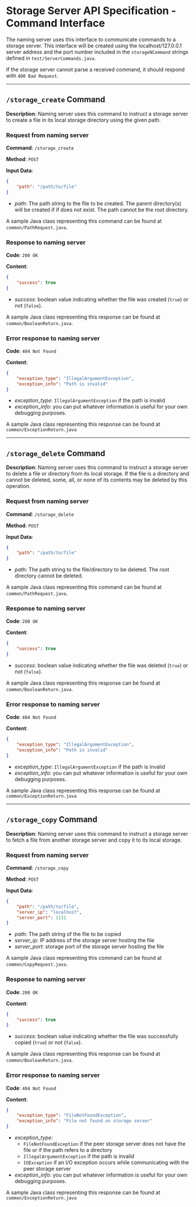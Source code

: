 # Storage Server API Specification - Command Interface

The naming server uses this interface to communicate commands to a storage server. This
interface will be created using the localhost/127.0.0.1 server address and the port number
included in the `storageNCommand` strings defined in `test/ServerCommands.java`.

If the storage server cannot parse a received command, it should respond with `400 Bad Request`.

------

## `/storage_create` Command

**Description**: Naming server uses this command to instruct a storage server to create a file
in its local storage directory using the given path.

### Request from naming server

**Command**: `/storage_create`

**Method**: `POST`

**Input Data**:
```json
{
    "path": "/path/to/file"
}
```

* *path*: The path string to the file to be created. The parent directory(s) will be created
if if does not exist. The path cannot be the root directory.

A sample Java class representing this command can be found at `common/PathRequest.java`.

### Response to naming server

**Code**: `200 OK`

**Content**:
```json
{
    "success": true
}
```

* *success*: boolean value indicating whether the file was created (`true`) or not (`false`).

A sample Java class representing this response can be found at `common/BooleanReturn.java`.

### Error response to naming server

**Code**: `404 Not Found`

**Content**:
```json
{
    "exception_type": "IllegalArgumentException",
    "exception_info": "Path is invalid"
}
```

* *exception_type*: `IllegalArgumentException` if the path is invalid
* *exception_info*: you can put whatever information is useful for your own debugging purposes.

A sample Java class representing this response can be found at `common/ExceptionReturn.java`

------

## `/storage_delete` Command

**Description**: Naming server uses this command to instruct a storage server to delete a file
or directory from its local storage. If the file is a directory and cannot be deleted, some, all,
or none of its contents may be deleted by this operation.

### Request from naming server

**Command**: `/storage_delete`

**Method**: `POST`

**Input Data**:
```json
{
    "path": "/path/to/file"
}
```

* *path*: The path string to the file/directory to be deleted. The root directory cannot be deleted.

A sample Java class representing this command can be found at `common/PathRequest.java`.

### Response to naming server

**Code**: `200 OK`

**Content**:
```json
{
    "success": true
}
```

* *success*: boolean value indicating whether the file was deleted (`true`) or not (`false`).

A sample Java class representing this response can be found at `common/BooleanReturn.java`.

### Error response to naming server

**Code**: `404 Not Found`

**Content**:
```json
{
    "exception_type": "IllegalArgumentException",
    "exception_info": "Path is invalid"
}
```

* *exception_type*: `IllegalArgumentException` if the path is invalid
* *exception_info*: you can put whatever information is useful for your own debugging purposes.

A sample Java class representing this response can be found at `common/ExceptionReturn.java`

------

## `/storage_copy` Command

**Description**: Naming server uses this command to instruct a storage server to fetch a file 
from another storage server and copy it to its local storage.

### Request from naming server

**Command**: `/storage_copy`

**Method**: `POST`

**Input Data**:
```json
{
    "path": "/path/to/file",
    "server_ip": "localhost",
    "server_port": 1111
}
```

* *path*: The path string of the file to be copied
* *server_ip*: IP address of the storage server hosting the file
* *server_port*: storage port of the storage server hosting the file

A sample Java class representing this command can be found at `common/CopyRequest.java`.

### Response to naming server

**Code**: `200 OK`

**Content**:
```json
{
    "success": true
}
```

* *success*: boolean value indicating whether the file was successfully copied (`true`) or not (`false`).

A sample Java class representing this response can be found at `common/BooleanReturn.java`.

### Error response to naming server

**Code**: `404 Not Found`

**Content**:
```json
{
    "exception_type": "FileNotFoundException",
    "exception_info": "File not found on storage server"
}
```

* *exception_type*: 
    * `FileNotFoundException` if the peer storage server does not have the file or if the path refers to a directory
    * `IllegalArgumentException` if the path is invalid
    * `IOException` if an I/O exception occurs while communicating with the peer storage server
* *exception_info*: you can put whatever information is useful for your own debugging purposes.

A sample Java class representing this response can be found at `common/ExceptionReturn.java`

